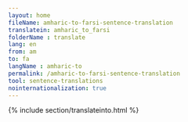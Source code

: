 ```yaml
---
layout: home
fileName: amharic-to-farsi-sentence-translation
translatein: amharic_to_farsi
folderName : translate
lang: en
from: am
to: fa
langName : amharic-to
permalink: /amharic-to-farsi-sentence-translation
tool: sentence-translations
nointernationalization: true
---
```

{% include section/translateinto.html %}
